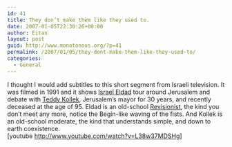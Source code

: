 ```yaml
---
id: 41
title: They don’t make them like they used to.
date: 2007-01-05T22:30:26+00:00
author: Eitan
layout: post
guid: http://www.monotonous.org/?p=41
permalink: /2007/01/05/they-dont-make-them-like-they-used-to/
categories:
  - General
---
```

I thought I would add subtitles to this short segment from Israeli television. It was filmed in 1991 and it shows [Israel Eldad](http://en.wikipedia.org/wiki/Israel_Eldad) tour around Jerusalem and debate with [Teddy Kollek](http://en.wikipedia.org/wiki/Teddy_Kollek), Jerusalem&#8217;s mayor for 30 years, and recently deceased at the age of 95. Eldad is an old-school [Revisionist](http://en.wikipedia.org/wiki/Revisionist_Zionism), the kind you don&#8217;t meet any more, notice the Begin-like waving of the fists. And Kollek is an old-school moderate, the kind that understands simple, and down to earth coexistence.  
[youtube http://www.youtube.com/watch?v=L38w37MDSHg]